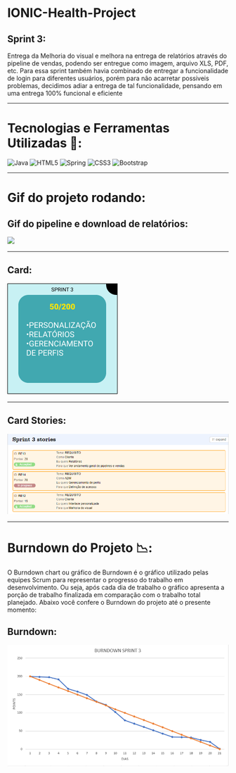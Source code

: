 # IONIC-Health-Project

## Sprint 3:
  Entrega da Melhoria do visual e melhora na entrega de relatórios através do pipeline de vendas, podendo ser entregue como imagem, arquivo XLS, PDF, etc. Para essa sprint também havia combinado de entregar a funcionalidade de login para diferentes usuários, porém para não acarretar possiveis problemas, decidimos adiar a entrega de tal funcionalidade, pensando em uma entrega 100% funcional e eficiente
  
___________________________________________________________________________________________________________________________________________________________________________________

# Tecnologias e Ferramentas Utilizadas 🧰:
![Java](https://img.shields.io/badge/java-%23ED8B00.svg?style=for-the-badge&logo=java&logoColor=white) ![HTML5](https://img.shields.io/badge/html5-%23E34F26.svg?style=for-the-badge&logo=html5&logoColor=white) ![Spring](https://img.shields.io/badge/spring-%236DB33F.svg?style=for-the-badge&logo=spring&logoColor=white) ![CSS3](https://img.shields.io/badge/css3-%231572B6.svg?style=for-the-badge&logo=css3&logoColor=white) ![Bootstrap](https://img.shields.io/badge/bootstrap-%23563D7C.svg?style=for-the-badge&logo=bootstrap&logoColor=white)
  
___________________________________________________________________________________________________________________________________________________________________________________

# Gif do projeto rodando:

## Gif do pipeline e download de relatórios:
![](https://github.com/cpusfatec/IONIC-Health-Project/blob/main/Imagens/GIF%20RELATORIOS%20SPRINT%203.gif)

___________________________________________________________________________________________________________________________________________________________________________________

## Card:
![](https://github.com/cpusfatec/IONIC-Health-Project/blob/main/Imagens/CARD%20SPRINT%203.png)

___________________________________________________________________________________________________________________________________________________________________________________

## Card Stories:
![](https://github.com/cpusfatec/IONIC-Health-Project/blob/main/Imagens/STORIES%20SPRINT%203.png)

___________________________________________________________________________________________________________________________________________________________________________________
# Burndown do Projeto 📉:
O Burndown chart ou gráfico de Burndown é o gráfico utilizado pelas equipes Scrum para representar o progresso do trabalho em desenvolvimento. Ou seja, após cada dia de trabalho o gráfico apresenta a porção de trabalho finalizada em comparação com o trabalho total planejado. Abaixo você confere o Burndown do projeto até o presente momento:

## Burndown:
![](https://github.com/cpusfatec/IONIC-Health-Project/blob/main/Imagens/BURNDOWN%20SPRINT%203.png)
